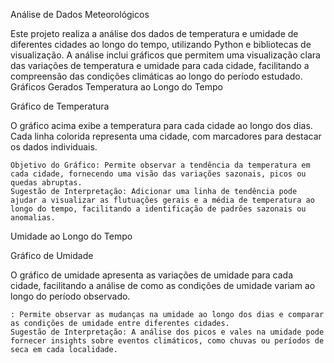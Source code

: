 Análise de Dados Meteorológicos

Este projeto realiza a análise dos dados de temperatura e umidade de diferentes cidades ao longo do tempo, utilizando Python e bibliotecas de visualização. A análise inclui gráficos que permitem uma visualização clara das variações de temperatura e umidade para cada cidade, facilitando a compreensão das condições climáticas ao longo do período estudado.
Gráficos Gerados
Temperatura ao Longo do Tempo

Gráfico de Temperatura

O gráfico acima exibe a temperatura para cada cidade ao longo dos dias. Cada linha colorida representa uma cidade, com marcadores para destacar os dados individuais.

    Objetivo do Gráfico: Permite observar a tendência da temperatura em cada cidade, fornecendo uma visão das variações sazonais, picos ou quedas abruptas.
    Sugestão de Interpretação: Adicionar uma linha de tendência pode ajudar a visualizar as flutuações gerais e a média de temperatura ao longo do tempo, facilitando a identificação de padrões sazonais ou anomalias.

Umidade ao Longo do Tempo

Gráfico de Umidade

O gráfico de umidade apresenta as variações de umidade para cada cidade, facilitando a análise de como as condições de umidade variam ao longo do período observado.

    : Permite observar as mudanças na umidade ao longo dos dias e comparar as condições de umidade entre diferentes cidades.
    Sugestão de Interpretação: A análise dos picos e vales na umidade pode fornecer insights sobre eventos climáticos, como chuvas ou períodos de seca em cada localidade.

